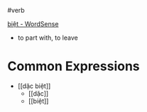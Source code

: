 #verb


[biệt‎ - WordSense](https://www.wordsense.eu/bi%E1%BB%87t/)
- to part with, to leave


# Common Expressions
- [[dặc biệt]]
	- [[dặc]]
	- [[biệt]]